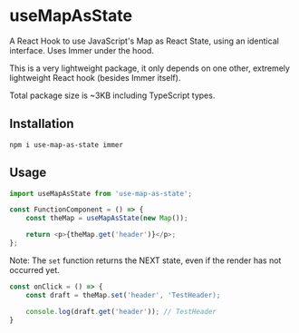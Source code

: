 # useMapAsState

A React Hook to use JavaScript's Map as React State, using an identical interface. Uses Immer under the hood.

This is a very lightweight package, it only depends on one other, extremely lightweight React hook (besides Immer itself).

Total package size is ~3KB including TypeScript types.

## Installation

```
npm i use-map-as-state immer
```

## Usage

```typescript
import useMapAsState from 'use-map-as-state';

const FunctionComponent = () => {
    const theMap = useMapAsState(new Map());

    return <p>{theMap.get('header')}</p>;
};
```

Note: The `set` function returns the NEXT state, even if the render has not occurred yet.

```typescript
const onClick = () => {
    const draft = theMap.set('header', 'TestHeader);

    console.log(draft.get('header')); // TestHeader
}
```
